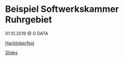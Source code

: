 # Beispiel Softwerkskammer Ruhrgebiet
01.10.2019 @ G DATA

[Hacktoberfest](https://hacktoberfest.digitalocean.com/)

[Slides](https://slides.com/kikkirej/gitswk/)

